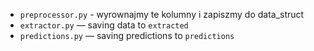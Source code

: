 
- `preprocessor.py` - wyrownajmy te kolumny i zapiszmy do data_struct
- `extractor.py` — saving data to `extracted`
- `predictions.py` — saving predictions to `predictions`
